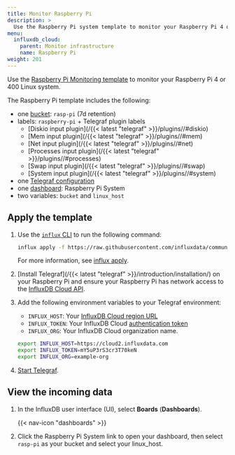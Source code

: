 ```yaml
---
title: Monitor Raspberry Pi
description: >
  Use the Raspberry Pi system template to monitor your Raspberry Pi 4 or 400 Linux system. 
menu:
  influxdb_cloud:
    parent: Monitor infrastructure
    name: Raspberry Pi
weight: 201
---
```


Use the [Raspberry Pi Monitoring template](https://github.com/influxdata/community-templates/tree/master/raspberry-pi) to monitor your Raspberry Pi 4 or 400 Linux system.

The Raspberry Pi template includes the following:

- one [bucket](/influxdb/cloud/reference/glossary/#bucket): `rasp-pi` (7d retention)
- labels: `raspberry-pi` + Telegraf plugin labels
  - [Diskio input plugin](/{{< latest "telegraf" >}}/plugins//#diskio) 
  - [Mem input plugin](/{{< latest "telegraf" >}}/plugins//#mem) 
  - [Net input plugin](/{{< latest "telegraf" >}}/plugins//#net) 
  - [Processes input plugin](/{{< latest "telegraf" >}}/plugins//#processes) 
  - [Swap input plugin](/{{< latest "telegraf" >}}/plugins//#swap) 
  - [System input plugin](/{{< latest "telegraf" >}}/plugins//#system) 
- one [Telegraf configuration](/influxdb/cloud/telegraf-configs/)
- one [dashboard](/influxdb/cloud/reference/glossary/#dashboard): Raspberry Pi System
- two variables: `bucket` and `linux_host`

## Apply the template

1. Use the [`influx` CLI](/influxdb/cloud/reference/cli/influx/) to run the following command:

    ```sh
    influx apply -f https://raw.githubusercontent.com/influxdata/community-templates/master/raspberry-pi/raspberry-pi-system.yml
    ```
    For more information, see [influx apply](/influxdb/cloud/reference/cli/influx/apply/).
2. [Install Telegraf](/{{< latest "telegraf" >}}/introduction/installation/) on your Raspberry Pi and ensure your Raspberry Pi has network access to the [InfluxDB Cloud API](/influxdb/cloud/reference/api/).
3. Add the following environment variables to your Telegraf environment:

    - `INFLUX_HOST`: Your [InfluxDB Cloud region URL](/influxdb/cloud/reference/regions/)
    - `INFLUX_TOKEN`: Your InfluxDB Cloud [authentication token](/influxdb/cloud/security/tokens/)
    - `INFLUX_ORG`: Your InfluxDB Cloud organization name.
    
    ```sh
    export INFLUX_HOST=https://cloud2.influxdata.com
    export INFLUX_TOKEN=mY5uP3rS3cr3T70keN
    export INFLUX_ORG=example-org
    ```

4. [Start Telegraf](/influxdb/cloud/write-data/no-code/use-telegraf/auto-config/#start-telegraf).

## View the incoming data

1. In the InfluxDB user interface (UI), select **Boards** (**Dashboards**).

    {{< nav-icon "dashboards" >}}
2. Click the Raspberry Pi System link to open your dashboard, then select `rasp-pi` as your bucket and select your linux_host. 
